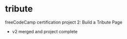 # tribute
freeCodeCamp certification project 2: Build a Tribute Page

* v2 merged and project complete

